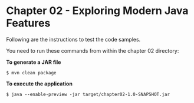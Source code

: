 # Chapter 02 - Exploring Modern Java Features
Following are the instructions to test the code samples.

You need to run these commands from within the chapter 02 directory:

**To generate a JAR file**
```
$ mvn clean package
```

**To execute the application**
```
$ java --enable-preview -jar target/chapter02-1.0-SNAPSHOT.jar  
``` 